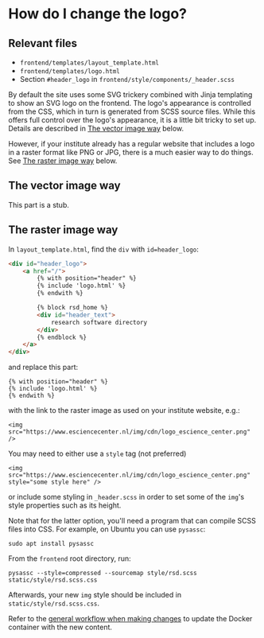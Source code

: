 # How do I change the logo?

## Relevant files

- ``frontend/templates/layout_template.html``
- ``frontend/templates/logo.html``
- Section ``#header_logo`` in ``frontend/style/components/_header.scss``


By default the site uses some SVG trickery combined with Jinja templating to
show an SVG logo on the frontend. The logo's appearance is controlled from the
CSS, which in turn is generated from SCSS source files. While this offers full
control over the logo's appearance, it is a little bit tricky to set up. Details
are described in [The vector image way](#the-vector-image-way) below.

However, if your institute already has a regular website that includes a logo in
a raster format like PNG or JPG, there is a much easier way to do things. See
[The raster image way](#the-raster-image-way) below.

## The vector image way

This part is a stub.

## The raster image way


In ``layout_template.html``, find the ``div`` with ``id=header_logo``:

```html
<div id="header_logo">
    <a href="/">
        {% with position="header" %}
        {% include 'logo.html' %}
        {% endwith %}

        {% block rsd_home %}
        <div id="header_text">
            research software directory
        </div>
        {% endblock %}
    </a>
</div>
```
and replace this part:
 
```
{% with position="header" %}
{% include 'logo.html' %}
{% endwith %}
```

with the link to the raster image as used on your institute website, e.g.:

```
<img src="https://www.esciencecenter.nl/img/cdn/logo_escience_center.png" />
```

You may need to either use a ``style`` tag (not preferred)

```
<img src="https://www.esciencecenter.nl/img/cdn/logo_escience_center.png" style="some style here" />
```

or include some styling in ``_header.scss`` in order to set some of the ``img``'s style properties such as its height. 

Note that for the latter option, you'll need a program that can compile SCSS
files into CSS. For example, on Ubuntu you can use ``pysassc``:

```
sudo apt install pysassc
```

From the ``frontend`` root directory, run:

```
pysassc --style=compressed --sourcemap style/rsd.scss static/style/rsd.scss.css
```

Afterwards, your new ``img`` style should be included in ``static/style/rsd.scss.css``.

Refer to the [general workflow when making changes](../README.md#general-workflow-when-making-changes) to update the Docker
container with the new content.

